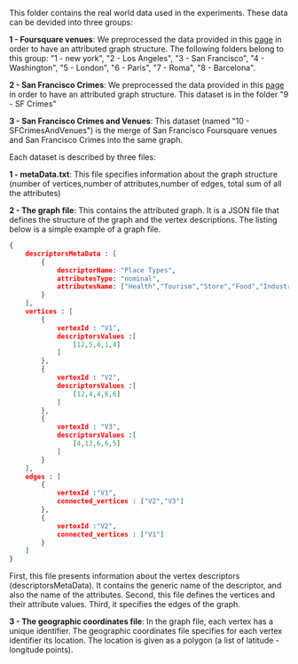 This folder contains the real world data used in the experiments. These data can be devided into three groups:

**1 - Foursquare venues**: We preprocessed the data provided in this  [page](https://figshare.com/articles/Foursquare_amp_Flickr_activities_in_20_cities/1584973) in order to have an attributed graph structure. The following folders belong to this group: "1 - new york", "2 - Los Angeles", "3 - San Francisco", "4 - Washington", "5 - London", "6 - Paris", "7 - Roma", "8 - Barcelona".

**2 - San Francisco Crimes**: We preprocessed the data provided in this [page](https://www.kaggle.com/c/sf-crime/data) in order to have an attributed graph structure. This dataset is in the folder "9 - SF Crimes"

**3 - San Francisco Crimes and Venues**: This dataset (named "10 - SFCrimesAndVenues") is the merge of San Francisco Foursquare venues and San Francisco Crimes into the same graph.

Each dataset is described by three files:

**1 - metaData.txt**: This file specifies information about the graph structure (number of vertices,number of attributes,number of edges, total sum of all the attributes)

**2 - The graph file**: This contains the attributed graph. It is a JSON file that defines the structure of the graph and the vertex descriptions. The listing below is a simple example of a graph file.
```json
{
	descriptorsMetaData : [
		{
			descriptorName: "Place Types",
			attributesType: "nominal",
			attributesName: ["Health","Tourism","Store","Food","Industry"]
		}
	],
	vertices : [
		{
			vertexId : "V1",
			descriptorsValues :[
				[12,5,4,1,4]
			]
		},
		{
			vertexId : "V2",
			descriptorsValues :[
				[12,4,4,6,6]
			]
		},
		{
			vertexId : "V3",
			descriptorsValues :[
				[4,13,6,6,5]
			]
		}
	],
	edges : [
		{
			vertexId :"V1",
			connected_vertices : ["V2","V3"]
		},
		{
			vertexId :"V2",
			connected_vertices : ["V1"]
		}
	]
}
```
First, this file presents information about the vertex descriptors (descriptorsMetaData). It contains the generic name of the descriptor, and also the name of the attributes. Second, this file defines the vertices and their attribute values. Third, it specifies the edges of the graph.

**3 - The geographic coordinates file**: In the graph file, each vertex has a unique identifier. The geographic coordinates file specifies for each vertex identifier its location. The location is given as a polygon (a list of latitude - longitude points).
